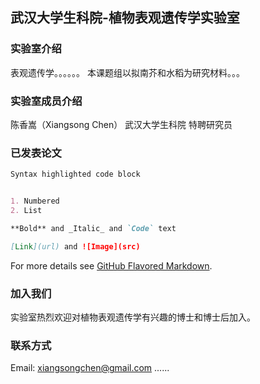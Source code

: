 ## 武汉大学生科院-植物表观遗传学实验室


### 实验室介绍

表观遗传学。。。。。。
本课题组以拟南芥和水稻为研究材料。。。

### 实验室成员介绍

陈香嵩（Xiangsong Chen）
武汉大学生科院 特聘研究员

### 已发表论文

```markdown
Syntax highlighted code block


1. Numbered
2. List

**Bold** and _Italic_ and `Code` text

[Link](url) and ![Image](src)
```

For more details see [GitHub Flavored Markdown](https://guides.github.com/features/mastering-markdown/).

### 加入我们

实验室热烈欢迎对植物表观遗传学有兴趣的博士和博士后加入。

### 联系方式
Email: xiangsongchen@gmail.com
......

